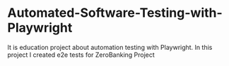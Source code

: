 # Automated-Software-Testing-with-Playwright
It is education project about automation testing with Playwright. In this project I created e2e tests for ZeroBanking Project
